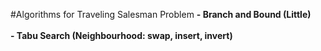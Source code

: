 #Algorithms for Traveling Salesman Problem
**- Branch and Bound (Little)**
<br></br>
**- Tabu Search (Neighbourhood: swap, insert, invert)**